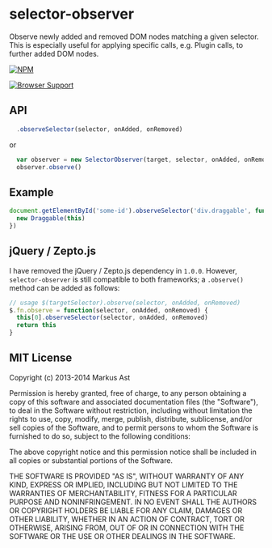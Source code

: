 # selector-observer

Observe newly added and removed DOM nodes matching a given selector. This is especially useful for applying specific calls, e.g. Plugin calls, to further added DOM nodes.

[![NPM][npm]](https://npmjs.org/package/selector-observer)

[![Browser Support](https://ci.testling.com/rkusa/selector-observer.png)
](https://ci.testling.com/rkusa/selector-observer)

## API

```js
  .observeSelector(selector, onAdded, onRemoved)
```

or

```js
  var observer = new SelectorObserver(target, selector, onAdded, onRemoved)
  observer.observe()
```

## Example

```js
document.getElementById('some-id').observeSelector('div.draggable', function() {
  new Draggable(this)
})
```

## jQuery / Zepto.js

I have removed the jQuery / Zepto.js dependency in `1.0.0`. However, `selector-observer` is still compatible to both frameworks; a `.observe()` method can be added as follows:

```js
// usage $(targetSelector).observe(selector, onAdded, onRemoved)
$.fn.observe = function(selector, onAdded, onRemoved) {
  this[0].observeSelector(selector, onAdded, onRemoved)
  return this
}
```

## MIT License
Copyright (c) 2013-2014 Markus Ast

Permission is hereby granted, free of charge, to any person obtaining a copy of this software and associated documentation files (the "Software"), to deal in the Software without restriction, including without limitation the rights to use, copy, modify, merge, publish, distribute, sublicense, and/or sell copies of the Software, and to permit persons to whom the Software is furnished to do so, subject to the following conditions:

The above copyright notice and this permission notice shall be included in all copies or substantial portions of the Software.

THE SOFTWARE IS PROVIDED "AS IS", WITHOUT WARRANTY OF ANY KIND, EXPRESS OR IMPLIED, INCLUDING BUT NOT LIMITED TO THE WARRANTIES OF MERCHANTABILITY, FITNESS FOR A PARTICULAR PURPOSE AND NONINFRINGEMENT. IN NO EVENT SHALL THE AUTHORS OR COPYRIGHT HOLDERS BE LIABLE FOR ANY CLAIM, DAMAGES OR OTHER LIABILITY, WHETHER IN AN ACTION OF CONTRACT, TORT OR OTHERWISE, ARISING FROM, OUT OF OR IN CONNECTION WITH THE SOFTWARE OR THE USE OR OTHER DEALINGS IN THE SOFTWARE.

[npm]: http://img.shields.io/npm/v/selector-observer.svg?style=flat-square